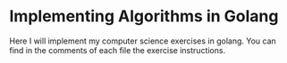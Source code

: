 # Implementing Algorithms in Golang

Here I will implement my computer science exercises in golang.
You can find in the comments of each file the exercise instructions.